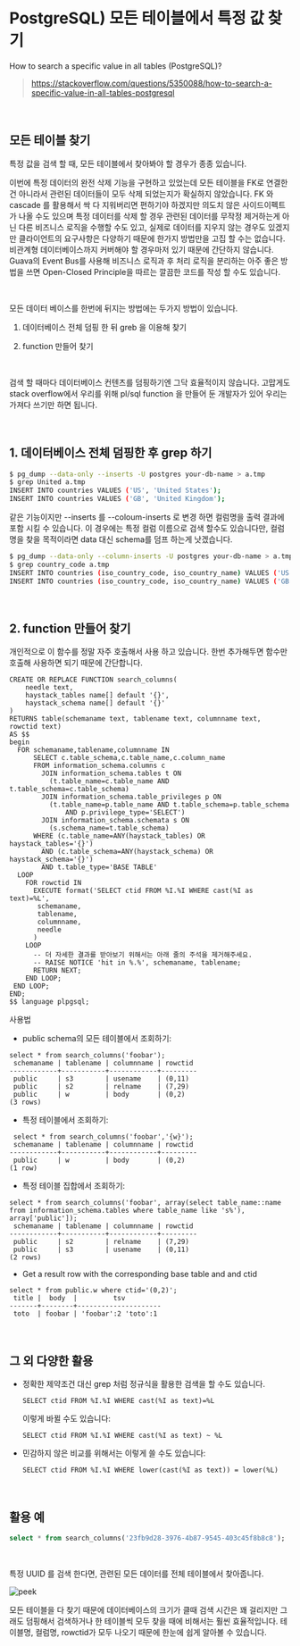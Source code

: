 # PostgreSQL) 모든 테이블에서 특정 값 찾기

How to search a specific value in all tables (PostgreSQL)?

> https://stackoverflow.com/questions/5350088/how-to-search-a-specific-value-in-all-tables-postgresql

​	

## 모든 테이블 찾기

특정 값을 검색 할 때, 모든 테이블에서 찾아봐야 할 경우가 종종 있습니다. 

이번에 특정 데이터의 완전 삭제 기능을 구현하고 있었는데 모든 테이블을 FK로 연결한 건 아니라서 관련된 데이터들이 모두 삭제 되었는지가 확실하지 않았습니다. FK 와 cascade 를 활용해서 싹 다 지워버리면 편하기야 하겠지만 의도치 않은 사이드이펙트가 나올 수도 있으며 특정 데이터를 삭제 할 경우 관련된 데이터를 무작정 제거하는게 아닌 다른 비즈니스 로직을 수행할 수도 있고, 실제로 데이터를 지우지 않는 경우도 있겠지만 클라이언트의 요구사항은 다양하기 때문에 한가지 방법만을 고집 할 수는 없습니다.   비관계형 데이터베이스까지 커버해야 할 경우마저 있기 때문에 간단하지 않습니다. Guava의 Event Bus를  사용해 비즈니스 로직과 후 처리 로직을 분리하는 아주 좋은 방법을 쓰면 Open-Closed Principle을 따르는 깔끔한 코드를 작성 할 수도 있습니다.

​		

모든 데이터 베이스를 한번에 뒤지는 방법에는 두가지 방법이 있습니다.

1. 데이터베이스 전체 덤핑 한 뒤 greb 을 이용해 찾기
2. function 만들어 찾기

   ​		

검색 할 때마다 데이터베이스 컨텐츠를 덤핑하기엔 그닥 효율적이지 않습니다. 고맙게도 stack overflow에서 우리를 위해 pl/sql function 을 만들어 둔 개발자가 있어 우리는 가져다 쓰기만 하면 됩니다.

​		

## 1. 데이터베이스 전체 덤핑한 후 grep 하기

```bash
$ pg_dump --data-only --inserts -U postgres your-db-name > a.tmp
$ grep United a.tmp
INSERT INTO countries VALUES ('US', 'United States');
INSERT INTO countries VALUES ('GB', 'United Kingdom');

```

같은 기능이지만 --inserts 를 --coloum-inserts 로 변경 하면 컬럼명을 출력 결과에 포함 시킬 수 있습니다. 이 경우에는 특정 컬럼 이름으로 검색 할수도 있습니다만, 컬럼명을 찾을 목적이라면 data 대신 schema를 덤프 하는게 낫겠습니다.

```bash
$ pg_dump --data-only --column-inserts -U postgres your-db-name > a.tmp
$ grep country_code a.tmp
INSERT INTO countries (iso_country_code, iso_country_name) VALUES ('US', 'United  States');
INSERT INTO countries (iso_country_code, iso_country_name) VALUES ('GB', 'United Kingdom');
```

​		

## 2. function 만들어 찾기

개인적으로 이 함수를 정말 자주 호출해서 사용 하고 있습니다. 한번 추가해두면 함수만 호출해 사용하면 되기 때문에 간단합니다.

```plsql
CREATE OR REPLACE FUNCTION search_columns(
    needle text,
    haystack_tables name[] default '{}',
    haystack_schema name[] default '{}'
)
RETURNS table(schemaname text, tablename text, columnname text, rowctid text)
AS $$
begin
  FOR schemaname,tablename,columnname IN
      SELECT c.table_schema,c.table_name,c.column_name
      FROM information_schema.columns c
        JOIN information_schema.tables t ON
          (t.table_name=c.table_name AND t.table_schema=c.table_schema)
        JOIN information_schema.table_privileges p ON
          (t.table_name=p.table_name AND t.table_schema=p.table_schema
              AND p.privilege_type='SELECT')
        JOIN information_schema.schemata s ON
          (s.schema_name=t.table_schema)
      WHERE (c.table_name=ANY(haystack_tables) OR haystack_tables='{}')
        AND (c.table_schema=ANY(haystack_schema) OR haystack_schema='{}')
        AND t.table_type='BASE TABLE'
  LOOP
    FOR rowctid IN
      EXECUTE format('SELECT ctid FROM %I.%I WHERE cast(%I as text)=%L',
       schemaname,
       tablename,
       columnname,
       needle
      )
    LOOP
      -- 더 자세한 결과를 받아보기 위해서는 아래 줄의 주석을 제거해주세요.
      -- RAISE NOTICE 'hit in %.%', schemaname, tablename;
      RETURN NEXT;
    END LOOP;
 END LOOP;
END;
$$ language plpgsql;

```

사용법

- public schema의 모든 테이블에서 조회하기: 

```
select * from search_columns('foobar');
 schemaname | tablename | columnname | rowctid 
------------+-----------+------------+---------
 public     | s3        | usename    | (0,11)
 public     | s2        | relname    | (7,29)
 public     | w         | body       | (0,2)
(3 rows)
```

- 특정 테이블에서 조회하기: 

```
 select * from search_columns('foobar','{w}');
 schemaname | tablename | columnname | rowctid 
------------+-----------+------------+---------
 public     | w         | body       | (0,2)
(1 row)
```

- 특정 테이블 집합에서 조회하기: 

```
select * from search_columns('foobar', array(select table_name::name from information_schema.tables where table_name like 's%'), array['public']);
 schemaname | tablename | columnname | rowctid 
------------+-----------+------------+---------
 public     | s2        | relname    | (7,29)
 public     | s3        | usename    | (0,11)
(2 rows)
```

- Get a result row with the corresponding base table and and ctid

```
select * from public.w where ctid='(0,2)';
 title |  body  |         tsv         
-------+--------+---------------------
 toto  | foobar | 'foobar':2 'toto':1
```

​	

## 그 외 다양한 활용

- 정확한 제약조건 대신 grep 처럼 정규식을 활용한 검색을 할 수도 있습니다.

  `SELECT ctid FROM %I.%I WHERE cast(%I as text)=%L`

  이렇게 바뀔 수도 있습니다:

  `SELECT ctid FROM %I.%I WHERE cast(%I as text) ~ %L`

- 민감하지 않은 비교를 위해서는 이렇게 쓸 수도 있습니다: 

  `SELECT ctid FROM %I.%I WHERE lower(cast(%I as text)) = lower(%L)`
  



​	

## 활용 예

```sql
select * from search_columns('23fb9d28-3976-4b87-9545-403c45f8b8c8');
```

​	

특정 UUID 를 검색 한다면, 관련된 모든 데이터를 전체 테이블에서 찾아줍니다.

![peek](/home/shane/Documents/git/markdownBlog/database/postgresql/search-value-in-all-table.assets/peek.gif)

모든 테이블을 다 찾기 때문에 데이터베이스의 크기가 클때 검색 시간은 꽤 걸리지만 그래도 덤핑해서 검색하거나 한 테이블씩 모두 찾을 때에 비해서는 훨씬 효율적입니다. 테이블명, 컬럼명, rowctid가 모두 나오기 때문에 한눈에 쉽게 알아볼 수 있습니다.

​	
